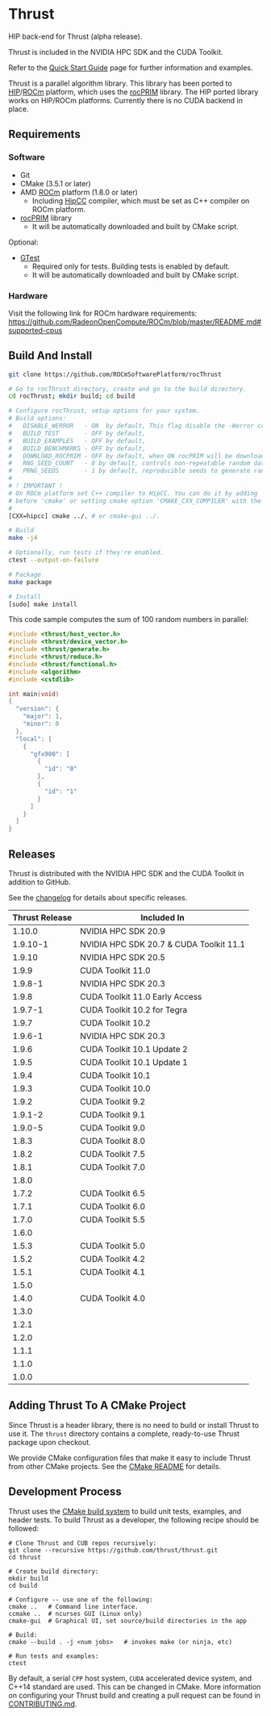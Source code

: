 # Thrust

HIP back-end for Thrust (alpha release).

Thrust is included in the NVIDIA HPC SDK and the CUDA Toolkit.

Refer to the [Quick Start Guide](http://github.com/thrust/thrust/wiki/Quick-Start-Guide) page for further information and examples.

Thrust is a parallel algorithm library. This library has been ported to [HIP](https://github.com/ROCm-Developer-Tools/HIP)/[ROCm](https://rocm.github.io/) platform, which uses the [rocPRIM](https://github.com/ROCmSoftwarePlatform/rocPRIM) library. The HIP ported library works on HIP/ROCm platforms. Currently there is no CUDA backend in place.

## Requirements

### Software

* Git
* CMake (3.5.1 or later)
* AMD [ROCm](https://rocm.github.io/install.html) platform (1.8.0 or later)
  * Including [HipCC](https://github.com/ROCm-Developer-Tools/HIP) compiler, which must be
    set as C++ compiler on ROCm platform.
* [rocPRIM](https://github.com/ROCmSoftwarePlatform/rocPRIM) library
  * It will be automatically downloaded and built by CMake script.

Optional:

* [GTest](https://github.com/google/googletest)
  * Required only for tests. Building tests is enabled by default.
  * It will be automatically downloaded and built by CMake script.

### Hardware
Visit the following link for ROCm hardware requirements:
https://github.com/RadeonOpenCompute/ROCm/blob/master/README.md#supported-cpus


## Build And Install

```sh
git clone https://github.com/ROCmSoftwarePlatform/rocThrust

# Go to rocThrust directory, create and go to the build directory.
cd rocThrust; mkdir build; cd build

# Configure rocThrust, setup options for your system.
# Build options:
#   DISABLE_WERROR   - ON  by default, This flag disable the -Werror compiler flag
#   BUILD_TEST       - OFF by default,
#   BUILD_EXAMPLES   - OFF by default,
#   BUILD_BENCHMARKS - OFF by default,
#   DOWNLOAD_ROCPRIM - OFF by default, when ON rocPRIM will be downloaded to the build folder,
#   RNG_SEED_COUNT   - 0 by default, controls non-repeatable random dataset count
#   PRNG_SEEDS       - 1 by default, reproducible seeds to generate random data
#
# ! IMPORTANT !
# On ROCm platform set C++ compiler to HipCC. You can do it by adding 'CXX=<path-to-hipcc>'
# before 'cmake' or setting cmake option 'CMAKE_CXX_COMPILER' with the path to the HipCC compiler.
#
[CXX=hipcc] cmake ../. # or cmake-gui ../.

# Build
make -j4

# Optionally, run tests if they're enabled.
ctest --output-on-failure

# Package
make package

# Install
[sudo] make install
```

This code sample computes the sum of 100 random numbers in parallel:

```c++
#include <thrust/host_vector.h>
#include <thrust/device_vector.h>
#include <thrust/generate.h>
#include <thrust/reduce.h>
#include <thrust/functional.h>
#include <algorithm>
#include <cstdlib>

int main(void)
{
  "version": {
    "major": 1,
    "minor": 0
  },
  "local": [
    {
      "gfx900": [
        {
          "id": "0"
        },
        {
          "id": "1"
        }
      ]
    }
  ]
}
```

Releases
--------

Thrust is distributed with the NVIDIA HPC SDK and the CUDA Toolkit in addition
to GitHub.

See the [changelog](CHANGELOG.md) for details about specific releases.

| Thrust Release    | Included In                             |
| ----------------- | --------------------------------------- |
| 1.10.0            | NVIDIA HPC SDK 20.9                     |
| 1.9.10-1          | NVIDIA HPC SDK 20.7 & CUDA Toolkit 11.1 |
| 1.9.10            | NVIDIA HPC SDK 20.5                     |
| 1.9.9             | CUDA Toolkit 11.0                       |
| 1.9.8-1           | NVIDIA HPC SDK 20.3                     |
| 1.9.8             | CUDA Toolkit 11.0 Early Access          |
| 1.9.7-1           | CUDA Toolkit 10.2 for Tegra             |
| 1.9.7             | CUDA Toolkit 10.2                       |
| 1.9.6-1           | NVIDIA HPC SDK 20.3                     |
| 1.9.6             | CUDA Toolkit 10.1 Update 2              |
| 1.9.5             | CUDA Toolkit 10.1 Update 1              |
| 1.9.4             | CUDA Toolkit 10.1                       |
| 1.9.3             | CUDA Toolkit 10.0                       |
| 1.9.2             | CUDA Toolkit 9.2                        |
| 1.9.1-2           | CUDA Toolkit 9.1                        |
| 1.9.0-5           | CUDA Toolkit 9.0                        |
| 1.8.3             | CUDA Toolkit 8.0                        |
| 1.8.2             | CUDA Toolkit 7.5                        |
| 1.8.1             | CUDA Toolkit 7.0                        |
| 1.8.0             |                                         |
| 1.7.2             | CUDA Toolkit 6.5                        |
| 1.7.1             | CUDA Toolkit 6.0                        |
| 1.7.0             | CUDA Toolkit 5.5                        |
| 1.6.0             |                                         |
| 1.5.3             | CUDA Toolkit 5.0                        |
| 1.5.2             | CUDA Toolkit 4.2                        |
| 1.5.1             | CUDA Toolkit 4.1                        |
| 1.5.0             |                                         |
| 1.4.0             | CUDA Toolkit 4.0                        |
| 1.3.0             |                                         |
| 1.2.1             |                                         |
| 1.2.0             |                                         |
| 1.1.1             |                                         |
| 1.1.0             |                                         |
| 1.0.0             |                                         |

Adding Thrust To A CMake Project
--------------------------------

Since Thrust is a header library, there is no need to build or install Thrust
to use it. The `thrust` directory contains a complete, ready-to-use Thrust
package upon checkout.

We provide CMake configuration files that make it easy to include Thrust
from other CMake projects. See the [CMake README](thrust/cmake/README.md)
for details.

Development Process
-------------------

Thrust uses the [CMake build system](https://cmake.org/) to build unit tests,
examples, and header tests. To build Thrust as a developer, the following
recipe should be followed:

```
# Clone Thrust and CUB repos recursively:
git clone --recursive https://github.com/thrust/thrust.git
cd thrust

# Create build directory:
mkdir build
cd build

# Configure -- use one of the following:
cmake ..   # Command line interface.
ccmake ..  # ncurses GUI (Linux only)
cmake-gui  # Graphical UI, set source/build directories in the app

# Build:
cmake --build . -j <num jobs>   # invokes make (or ninja, etc)

# Run tests and examples:
ctest
```

By default, a serial `CPP` host system, `CUDA` accelerated device system, and
C++14 standard are used. This can be changed in CMake. More information on
configuring your Thrust build and creating a pull request can be found in
[CONTRIBUTING.md](CONTRIBUTING.md).
